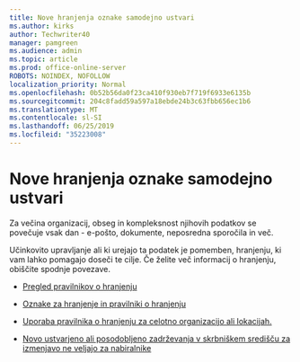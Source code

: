 ```yaml
---
title: Nove hranjenja oznake samodejno ustvari
ms.author: kirks
author: Techwriter40
manager: pamgreen
ms.audience: admin
ms.topic: article
ms.prod: office-online-server
ROBOTS: NOINDEX, NOFOLLOW
localization_priority: Normal
ms.openlocfilehash: 0b52b56da0f23ca410f930eb7f719f6933e6135b
ms.sourcegitcommit: 204c8fadd59a597a18ebde24b3c63fbb656ec1b6
ms.translationtype: MT
ms.contentlocale: sl-SI
ms.lasthandoff: 06/25/2019
ms.locfileid: "35223008"
---
```

# <a name="new-retention-labels-created-automatically"></a>Nove hranjenja oznake samodejno ustvari

Za večina organizacij, obseg in kompleksnost njihovih podatkov se povečuje vsak dan - e-pošto, dokumente, neposredna sporočila in več.

Učinkovito upravljanje ali ki urejajo ta podatek je pomemben, hranjenju, ki vam lahko pomagajo doseči te cilje. Če želite več informacij o hranjenju, obiščite spodnje povezave.

- [Pregled pravilnikov o hranjenju](https://docs.microsoft.com/office365/securitycompliance/retention-policies)

- [Oznake za hranjenje in pravilniki o hranjenju](https://docs.microsoft.com/exchange/security-and-compliance/messaging-records-management/retention-tags-and-policies)

- [Uporaba pravilnika o hranjenju za celotno organizacijo ali lokacijah.](https://docs.microsoft.com/office365/securitycompliance/retention-policies#applying-a-retention-policy-to-an-entire-organization-or-specific-locations)

- [Novo ustvarjeno ali posodobljeno zadrževanja v skrbniškem središču za izmenjavo ne veljajo za nabiralnike](https://docs.microsoft.com/alchemyinsights/retention-policies-in-exchange-admin-center-not-working)

